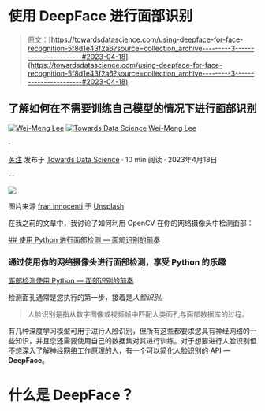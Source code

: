# 使用 DeepFace 进行面部识别

> 原文：[https://towardsdatascience.com/using-deepface-for-face-recognition-5f8d1e43f2a6?source=collection_archive---------3-----------------------#2023-04-18](https://towardsdatascience.com/using-deepface-for-face-recognition-5f8d1e43f2a6?source=collection_archive---------3-----------------------#2023-04-18)

## 了解如何在不需要训练自己模型的情况下进行面部识别

[![Wei-Meng Lee](../Images/10fc13e8a6858502d6a7b89fcaad7a10.png)](https://weimenglee.medium.com/?source=post_page-----5f8d1e43f2a6--------------------------------) [![Towards Data Science](../Images/a6ff2676ffcc0c7aad8aaf1d79379785.png)](https://towardsdatascience.com/?source=post_page-----5f8d1e43f2a6--------------------------------) [Wei-Meng Lee](https://weimenglee.medium.com/?source=post_page-----5f8d1e43f2a6--------------------------------)

·

[关注](https://medium.com/m/signin?actionUrl=https%3A%2F%2Fmedium.com%2F_%2Fsubscribe%2Fuser%2F6599e1e08a48&operation=register&redirect=https%3A%2F%2Ftowardsdatascience.com%2Fusing-deepface-for-face-recognition-5f8d1e43f2a6&user=Wei-Meng+Lee&userId=6599e1e08a48&source=post_page-6599e1e08a48----5f8d1e43f2a6---------------------post_header-----------) 发布于 [Towards Data Science](https://towardsdatascience.com/?source=post_page-----5f8d1e43f2a6--------------------------------) · 10 min 阅读 · 2023年4月18日

--

[![](../Images/be2885cc45ece3179a64488ba98914e9.png)](https://medium.com/m/signin?actionUrl=https%3A%2F%2Fmedium.com%2F_%2Fbookmark%2Fp%2F5f8d1e43f2a6&operation=register&redirect=https%3A%2F%2Ftowardsdatascience.com%2Fusing-deepface-for-face-recognition-5f8d1e43f2a6&source=-----5f8d1e43f2a6---------------------bookmark_footer-----------)

图片来源 [fran innocenti](https://unsplash.com/es/@frani?utm_source=medium&utm_medium=referral) 于 [Unsplash](https://unsplash.com/?utm_source=medium&utm_medium=referral)

在我之前的文章中，我讨论了如何利用 OpenCV 在你的网络摄像头中检测面部：

[## 使用 Python 进行面部检测 — 面部识别的前奏](https://towardsdatascience.com/face-detection-using-python-the-precursor-to-face-recognition-316ded4d116f?source=post_page-----5f8d1e43f2a6--------------------------------)

### 通过使用你的网络摄像头进行面部检测，享受 Python 的乐趣

[面部检测使用 Python — 面部识别的前奏](https://towardsdatascience.com/face-detection-using-python-the-precursor-to-face-recognition-316ded4d116f?source=post_page-----5f8d1e43f2a6--------------------------------)

检测面孔通常是您执行的第一步，接着是*人脸识别*。

> 人脸识别是指从数字图像或视频帧中匹配人类面孔与面部数据库的过程。

有几种深度学习模型可用于进行人脸识别，但所有这些都要求您具有神经网络的一些知识，并且您还需要使用自己的数据集对其进行训练。对于想要进行人脸识别但不想深入了解神经网络工作原理的人，有一个可以简化人脸识别的 API — **DeepFace**。

# 什么是 DeepFace？
